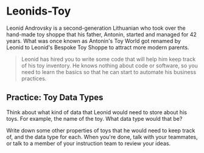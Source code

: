 # Leonids-Toy

Leonid Androvsky is a second-generation Lithuanian who took over the hand-made toy shoppe that his father, Antonin, started and managed for 42 years. What was once known as Antonin's Toy World got renamed by Leonid to Leonid's Bespoke Toy Shoppe to attract more modern parents.

> Leonid has hired you to write some code that will help him keep track of his toy inventory. He knows nothing about code or software, so you need to learn the basics so that he can start to automate his business practices.
> 

## **Practice: Toy Data Types**

Think about what kind of data that Leonid would need to store about his toys. For example, the name of the toy. What data type would that be?

Write down some other properties of toys that he would need to keep track of, and the data type for each. When you're done, talk with your teammates, or talk to a member of your instruction team to review your ideas.
